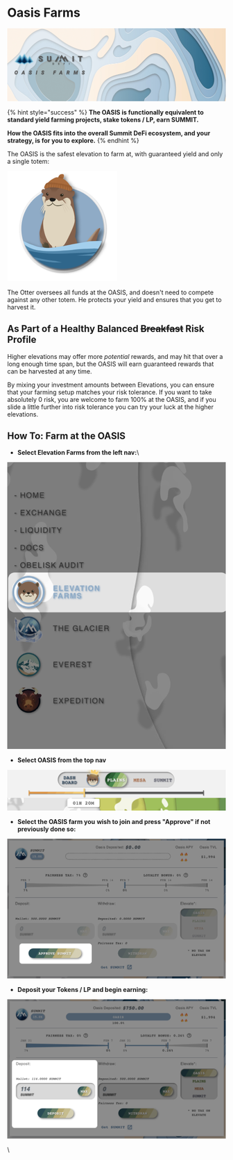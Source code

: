 # Oasis Farms

![](<../.gitbook/assets/The OASIS Masthead.jpg>)

{% hint style="success" %}
**The OASIS is functionally equivalent to standard yield farming projects, stake tokens / LP, earn SUMMIT.**&#x20;

**How the OASIS fits into the overall Summit DeFi ecosystem, and your strategy, is for you to explore.**
{% endhint %}

The OASIS is the safest elevation to farm at, with guaranteed yield and only a single totem:

![THE OTTER - Protector of the Oasis](<../.gitbook/assets/OtterTotem (2).png>)

The Otter oversees all funds at the OASIS, and doesn't need to compete against any other totem. He protects your yield and ensures that you get to harvest it.

## As Part of a Healthy Balanced ~~Breakfast~~ Risk Profile

Higher elevations may offer more _potential_ rewards, and may hit that over a long enough time span, but the OASIS will earn guaranteed rewards that can be harvested at any time.

By mixing your investment amounts between Elevations, you can ensure that your farming setup matches your risk tolerance. If you want to take absolutely 0 risk, you are welcome to farm 100% at the OASIS, and if you slide a little further into risk tolerance you can try your luck at the higher elevations.

## How To: Farm at the OASIS

* **Select Elevation Farms from the left nav:**\


![](<../.gitbook/assets/Side Menu Bar.png>)

* **Select OASIS from the top nav**

![](<../.gitbook/assets/Choose Elevation.png>)

* **Select the OASIS farm you** **wish to join and press "Approve" if not previously done so:**

![](../.gitbook/assets/approve.png)

* **Deposit your Tokens / LP and begin earning:**

![](../.gitbook/assets/deposit.png)

\
